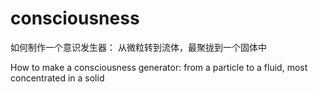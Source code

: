 # consciousness

如何制作一个意识发生器： 从微粒转到流体，最聚拢到一个固体中  

How to make a consciousness generator: from a particle to a fluid, most concentrated in a solid
